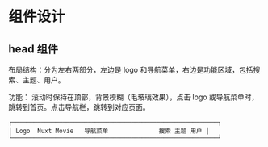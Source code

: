 # 组件设计

## head 组件

布局结构：分为左右两部分，左边是 logo 和导航菜单，右边是功能区域，包括搜索、主题、用户。

功能： 滚动时保持在顶部，背景模糊（毛玻璃效果），点击 logo 或导航菜单时，跳转到首页。点击导航栏，跳转到对应页面。

```text
┌─────────────────────────────────────────────────────────┐
│ Logo  Nuxt Movie   导航菜单              搜索 主题 用户 │
└─────────────────────────────────────────────────────────┘
```